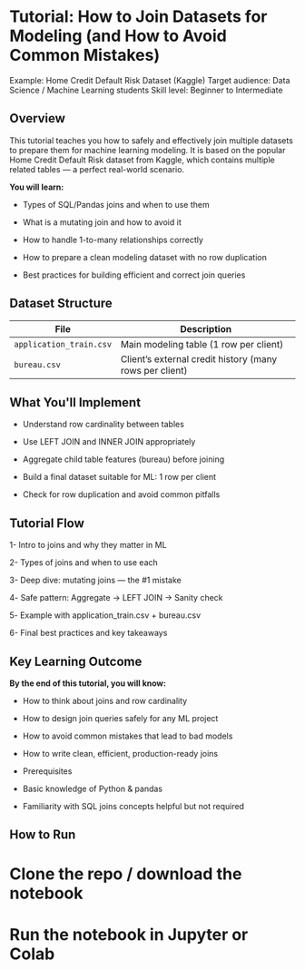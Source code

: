 # Tutorial: How to Join Datasets for Modeling (and How to Avoid Common Mistakes)
Example: Home Credit Default Risk Dataset (Kaggle)
Target audience: Data Science / Machine Learning students
Skill level: Beginner to Intermediate

## Overview
This tutorial teaches you how to safely and effectively join multiple datasets to prepare them for machine learning modeling.
It is based on the popular Home Credit Default Risk dataset from Kaggle, which contains multiple related tables — a perfect real-world scenario.

**You will learn:**

- Types of SQL/Pandas joins and when to use them
  
- What is a mutating join and how to avoid it
  
- How to handle 1-to-many relationships correctly
  
- How to prepare a clean modeling dataset with no row duplication
  
- Best practices for building efficient and correct join queries

## Dataset Structure
| File                    | Description                                             |
| ----------------------- | ------------------------------------------------------- |
| `application_train.csv` | Main modeling table (1 row per client)                  |
| `bureau.csv`            | Client’s external credit history (many rows per client) |


## What You'll Implement

- Understand row cardinality between tables

- Use LEFT JOIN and INNER JOIN appropriately

- Aggregate child table features (bureau) before joining

- Build a final dataset suitable for ML: 1 row per client

- Check for row duplication and avoid common pitfalls

## Tutorial Flow
1- Intro to joins and why they matter in ML

2- Types of joins and when to use each

3- Deep dive: mutating joins — the #1 mistake

4️- Safe pattern: Aggregate → LEFT JOIN → Sanity check

5️- Example with application_train.csv + bureau.csv

6- Final best practices and key takeaways

## Key Learning Outcome

**By the end of this tutorial, you will know:**

- How to think about joins and row cardinality

- How to design join queries safely for any ML project

- How to avoid common mistakes that lead to bad models

- How to write clean, efficient, production-ready joins

- Prerequisites

- Basic knowledge of Python & pandas

- Familiarity with SQL joins concepts helpful but not required

## How to Run
# Clone the repo / download the notebook
# Run the notebook in Jupyter or Colab









